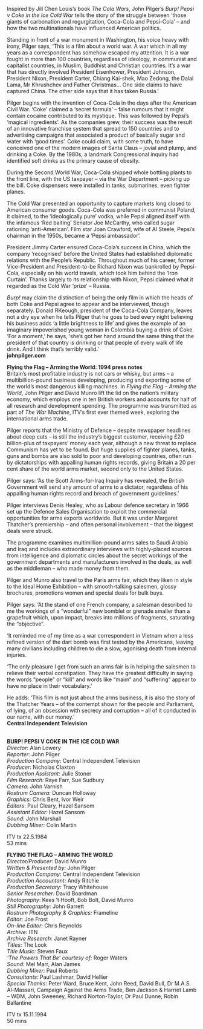 
Inspired by Jill Chen Louis’s book _The Cola Wars_, John Pilger’s _Burp! Pepsi v Coke in the Ice Cold War_ tells the story of the struggle between ‘those giants of carbonation and regurgitation, Coca-Cola and Pepsi-Cola’ – and how the two multinationals have influenced American politics.

Standing in front of a war monument in Washington, his voice heavy with irony, Pilger says, ‘This is a film about a world war. A war which in all my years as a correspondent has somehow escaped my attention. It is a war fought in more than 100 countries, regardless of ideology, in communist and capitalist countries, in Muslim, Buddhist and Christian countries. It’s a war that has directly involved President Eisenhower, President Johnson, President Nixon, President Carter, Chiang Kai-shek, Mao Zedong, the Dalai Lama, Mr Khrushchev and Father Christmas… One side claims to have captured China. The other side says that it has taken Russia.’

Pilger begins with the invention of Coca-Cola in the days after the American Civil War. ‘Coke’ claimed a ‘secret formula’ – false rumours that it might contain cocaine contributed to its mystique. This was followed by Pepsi’s ‘magical ingredients’. As the companies grew, their success was the result of an innovative franchise system that spread to 150 countries and to advertising campaigns that associated a product of basically sugar and water with ‘good times’. Coke could claim, with some truth, to have conceived one of the modern images of Santa Claus – jovial and plump, and drinking a Coke. By the 1980s, a landmark Congressional inquiry had identified soft drinks as the primary cause of obesity.

During the Second World War, Coca-Cola shipped whole bottling plants to the front line, with the US taxpayer – via the War Department – picking up the bill. Coke dispensers were installed in tanks, submarines, even fighter planes.

The Cold War presented an opportunity to capture markets long closed to American consumer goods. Coca-Cola was preferred in communist Poland, it claimed, to the ‘ideologically pure’ vodka, while Pepsi aligned itself with the infamous ‘Red baiting’ Senator Joe McCarthy, who called sugar rationing ‘anti-American’. Film star Joan Crawford, wife of Al Steele, Pepsi’s chairman in the 1950s, became a ‘Pepsi ambassador’.

President Jimmy Carter ensured Coca-Cola’s success in China, which the company ‘recognised’ before the United States had established diplomatic relations with the People’s Republic. Throughout much of his career, former Vice-President and President-to-be Richard Nixon was bankrolled by Pepsi-Cola, especially on his world travels, which took him behind the ‘Iron Curtain’. Thanks largely to its relationship with Nixon, Pepsi claimed what it regarded as the Cold War ‘prize’ – Russia.

_Burp!_ may claim the distinction of being the only film in which the heads of both Coke and Pepsi agree to appear and be interviewed, though separately. Donald RKeough, president of the Coca-Cola Company, leaves not a dry eye when he tells Pilger that he goes to bed every night believing his business adds ‘a little brightness to life’ and gives the example of an imaginary impoverished young woman in Colombia buying a drink of Coke. ‘For a moment,’ he says, ‘she’s got her hand around the same thing that the president of that country is drinking or that people of every walk of life drink. And I think that’s terribly valid.’  
**johnpilger.com**

**Flying the Flag – Arming the World: 1994 press notes**  
Britain’s most profitable industry is not cars or whisky, but arms – a multibillion-pound business developing, producing and exporting some of the world’s most dangerous killing machines. In _Flying the Flag – Arming the World_, John Pilger and David Munro lift the lid on the nation’s military economy, which employs one in ten British workers and accounts for half of all research and development spending. The programme was transmitted as part of _The War Machine_, ITV’s first ever themed week, exploring the international arms trade.

Pilger reports that the Ministry of Defence – despite newspaper headlines about deep cuts – is still the industry’s biggest customer, receiving £20 billion-plus of taxpayers’ money each year, although a new threat to replace Communism has yet to be found. But huge supplies of fighter planes, tanks, guns and bombs are also sold to poor and developing countries, often run by dictatorships with appalling human rights records, giving Britain a 20 per cent share of the world arms market, second only to the United States.

Pilger says: ‘As the Scott Arms-for-Iraq Inquiry has revealed, the British Government will send any amount of arms to a dictator, regardless of his appalling human rights record and breach of government guidelines.’

Pilger interviews Denis Healey, who as Labour defence secretary in 1966 set up the Defence Sales Organisation to exploit the commercial opportunities for arms exports worldwide. But it was under Margaret Thatcher’s premiership – and often personal involvement – that the biggest deals were struck.

The programme examines multimillion-pound arms sales to Saudi Arabia and Iraq and includes extraordinary interviews with highly-placed sources from intelligence and diplomatic circles about the secret workings of the government departments and manufacturers involved in the deals, as well as the middleman – who made money from them.

Pilger and Munro also travel to the Paris arms fair, which they liken in style to the Ideal Home Exhibition – with smooth-talking salesmen, glossy brochures, promotions women and special deals for bulk buys.

Pilger says: ‘At the stand of one French company, a salesman described to me the workings of a “wonderful” new bomblet or grenade smaller than a grapefruit which, upon impact, breaks into millions of fragments, saturating the “objective”.

‘It reminded me of my time as a war correspondent in Vietnam when a less refined version of the dart bomb was first tested by the Americans, leaving many civilians including children to die a slow, agonising death from internal injuries.

‘The only pleasure I get from such an arms fair is in helping the salesmen to relieve their verbal constipation. They have the greatest difficulty in saying the words “people” or “kill” and words like “maim” and “suffering” appear to have no place in their vocabulary.’

He adds: ‘This film is not just about the arms business, it is also the story of the Thatcher Years – of the contempt shown for the people and Parliament, of lying, of an obsession with secrecy and corruption – all of it conducted in our name, with our money.’  
**Central Independent Television**
<br><br>

**BURP! PEPSI V COKE IN THE ICE COLD WAR**<br>
_Director_: Alan Lowery<br>
_Reporter:_ John Pilger  
_Production Company_:  Central Independent Television  
_Producer_: Nicholas Claxton<br>
_Production Assistant:_ Julie Stoner<br>
_Film Research:_ Raye Farr, Sue Sudbury  
_Camera_: John Varnish<br>
_Rostrum Camera:_ Duncan Holloway<br>
_Graphics:_ Chris Bent, Ivor Weir  
_Editors_: Paul Cleary, Hazel Sansom<br>
_Assistant Editor:_ Hazel Sansom  
_Sound_: John Marshall<br>
_Dubbing Mixer:_ Colin Martin

ITV tx 22.5.1984<br>
53 mins

**FLYING THE FLAG – ARMING THE WORLD**<br>
_Director/Producer_: David Munro  
_Written & Presented by:_ John Pilger<br>
_Production Company_:  Central Independent Television<br>
_Production Accountant:_ Andy Ritchie<br>
_Production Secretary:_ Tracy Whitehouse<br>
_Senior Researcher:_ David Boardman  
_Photography_: Kees ’t Hooft, Bob Bolt, David Munro<br>
_Still Photography:_ John Garrett  
_Rostrum Photography & Graphics:_ Frameline<br>
_Editor_: Joe Frost<br>
_On-line Editor:_ Chris Reynolds<br>
_Archive:_ ITN<br>
_Archive Research:_ Janet Rayner<br>
_Titles:_ The Look<br>
_Title Music:_ Steven Faux<br>
_‘The Powers That Be’ courtesy of:_ Roger Waters<br>
_Sound:_ Mel Marr, Alan James<br>
_Dubbing Mixer:_ Paul Roberts<br>
_Consultants:_ Paul Lashmar, David Hellier<br>
_Special Thanks:_ Peter Ward, Bruce Kent, John Reed, David Bull, Dr M.A.S. Al-Massari, Campaign Against the Arms Trade, Ben Jackson & Harriet Lamb – WDM, John Sweeney, Richard Norton-Taylor, Dr Paul Dunne, Robin Ballantine

ITV tx 15.11.1994<br>
50 mins<br>
<br><br>
<!--stackedit_data:
eyJoaXN0b3J5IjpbLTk1Mjk2OTIyNF19
-->